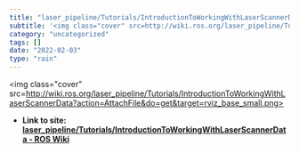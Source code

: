 ```yaml
---
title: "laser_pipeline/Tutorials/IntroductionToWorkingWithLaserScannerData - ROS Wiki"
subtitle: '<img class="cover" src=http://wiki.ros.org/laser_pipeline/Tutorials/IntroductionToWorkingWithLaserSc...'
category: "uncategorized"
tags: []
date: "2022-02-03"
type: "rain"
---
```

<img class="cover" src=http://wiki.ros.org/laser_pipeline/Tutorials/IntroductionToWorkingWithLaserScannerData?action=AttachFile&do=get&target=rviz_base_small.png>


* **Link to site:** **[laser_pipeline/Tutorials/IntroductionToWorkingWithLaserScannerData - ROS Wiki](http://wiki.ros.org/laser_pipeline/Tutorials/IntroductionToWorkingWithLaserScannerData)**